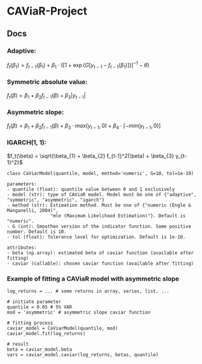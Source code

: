 # CAViaR-Project
## Docs
### Adaptive:
$f_{t}(\beta_{1}) = f_{t-1}(\beta_{1}) + \beta_{1} \cdot ([1 + \exp(G[y_{t-1} - f_{t-1}(\beta_{1})])]^{-1} - \theta )$

### Symmetric absolute value:
$f_t(\beta) = \beta_{1} + \beta_{2} f_{t-1}(\beta) + \beta_{3} |y_{t-1}|$

### Asymmetric slope:
$f_t(\beta) = \beta_{1} + \beta_{2} f_{t-1}(\beta) + \beta_{3} \cdot max(y_{t-1}, 0) + \beta_{4} \cdot [-min(y_{t-1}, 0)]$

### IGARCH(1, 1):
$f_t(\beta) = \sqrt{\beta_{1} + \beta_{2} f_{t-1}^2(\beta) + \beta_{3} y_{t-1}^2}$
```
class CaViarModel(quantile, model, method='numeric', G=10, tol=1e-10)

parameters:
- quantile (float): quantile value between 0 and 1 exclusively
- model (str): type of CAViaR model. Model must be one of {"adaptive", "symmetric", "asymmetric", "igarch"}
- method (str): Estimation method. Must be one of {"numeric (Engle & Manganelli, 2004)",
                "mle (Maximum Likelihood Estimation)"}. Default is "numeric".
- G (int): Smoothen version of the indicator function. Some positive number. Default is 10.
- tol (float): Tolerance level for optimization. Default is 1e-10.

attributes:
- beta (np.array): estimated beta of caviar function (available after fitting)
- caviar (callable): chosen caviar function (available after fitting)
```

### Example of fitting a CAViaR model with asymmetric slope
```
log_returns = ... # some returns in array, series, list, ...

# initiate parameter
quantile = 0.05 # 5% VAR
mod = 'asymmetric' # asymmetric slope caviar function

# fitting process
caviar_model = CaViarModel(quantile, mod)
caviar_model.fit(log_returns)

# result
beta = caviar_model.beta
vars = caviar_model.caviar(log_returns, betas, quantile)
```
